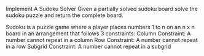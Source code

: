Implement A Sudoku Solver
Given a partially solved sudoku board solve the sudoku puzzle and return the complete board.

Sudoku is a puzzle game where a player places numbers 1 to n on an n x n board in an arrangement that follows 3 constraints:
Column Constraint: A number cannot repeat in a column
Row Constraint: A number cannot repeat in a row
Subgrid Constraint: A number cannot repeat in a subgrid
